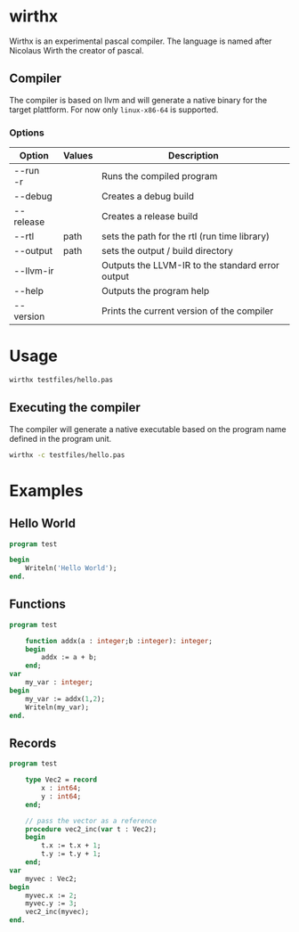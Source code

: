 # wirthx
Wirthx is an experimental pascal compiler. 
The language is named after Nicolaus Wirth the creator of pascal.

## Compiler
The compiler is based on llvm and will generate a native binary for the target plattform. 
For now only `linux-x86-64` is supported.

### Options
| **Option** 	   | **Values** 	 | **Description**                                  	 |
|----------------|--------------|----------------------------------------------------|
| --run <br>-r 	 | 	            | Runs the compiled program                        	 |
| --debug    	   | 	            | Creates a debug build                            	 |
| --release  	   | 	            | Creates a release build                          	 |
| --rtl      	   | path       	 | sets the path for the rtl (run time library)     	 |
| --output   	   | path       	 | sets the output / build directory                	 |
| --llvm-ir  	   | 	            | Outputs the LLVM-IR to the standard error output 	 |
| --help         |              | Outputs the program help                           |
| --version      |              | Prints the current version of the compiler         |


# Usage

```sh
wirthx testfiles/hello.pas
```
## Executing the compiler
The compiler will generate a native executable based on the program name defined in the program unit.

```sh
wirthx -c testfiles/hello.pas
```


# Examples

## Hello World
```pascal
program test

begin
    Writeln('Hello World');
end.
```
## Functions

```pascal
program test

    function addx(a : integer;b :integer): integer;
    begin
        addx := a + b;
    end;
var
    my_var : integer;
begin
    my_var := addx(1,2);
    Writeln(my_var);
end.
```

## Records

```pascal
program test

    type Vec2 = record
        x : int64;
        y : int64;
    end;

    // pass the vector as a reference 
    procedure vec2_inc(var t : Vec2); 
    begin
        t.x := t.x + 1;
        t.y := t.y + 1;
    end;
var
    myvec : Vec2;
begin
    myvec.x := 2;
    myvec.y := 3;
    vec2_inc(myvec);
end.

```